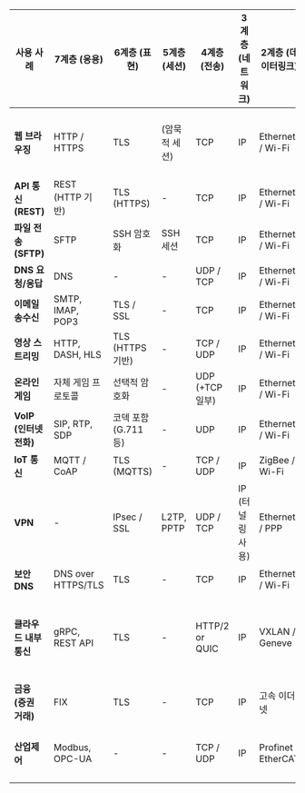 
| 사용 사례             | 7계층 (응용)           | 6계층 (표현)        | 5계층 (세션)   | 4계층 (전송)       | 3계층 (네트워크)  | 2계층 (데이터링크)         | 1계층 (물리)       |
| ----------------- | ------------------ | --------------- | ---------- | -------------- | ----------- | ------------------- | -------------- |
| **웹 브라우징**        | HTTP / HTTPS       | TLS             | (암묵적 세션)   | TCP            | IP          | Ethernet / Wi-Fi    | UTP / 무선 / 광섬유 |
| **API 통신 (REST)** | REST (HTTP 기반)     | TLS (HTTPS)     | -          | TCP            | IP          | Ethernet / Wi-Fi    | 물리매체           |
| **파일 전송 (SFTP)**  | SFTP               | SSH 암호화         | SSH 세션     | TCP            | IP          | Ethernet / Wi-Fi    | 물리매체           |
| **DNS 요청/응답**     | DNS                | -               | -          | UDP / TCP      | IP          | Ethernet / Wi-Fi    | 물리매체           |
| **이메일 송수신**       | SMTP, IMAP, POP3   | TLS / SSL       | -          | TCP            | IP          | Ethernet / Wi-Fi    | 물리매체           |
| **영상 스트리밍**       | HTTP, DASH, HLS    | TLS (HTTPS 기반)  | -          | TCP / UDP      | IP          | Ethernet / Wi-Fi    | 물리매체           |
| **온라인 게임**        | 자체 게임 프로토콜         | 선택적 암호화         | -          | UDP (+TCP 일부)  | IP          | Ethernet / Wi-Fi    | 물리매체           |
| **VoIP (인터넷전화)**  | SIP, RTP, SDP      | 코덱 포함 (G.711 등) | -          | UDP            | IP          | Ethernet / Wi-Fi    | 물리매체           |
| **IoT 통신**        | MQTT / CoAP        | TLS (MQTTS)     | -          | TCP / UDP      | IP          | ZigBee / Wi-Fi      | 무선 전파          |
| **VPN**           | -                  | IPsec / SSL     | L2TP, PPTP | UDP / TCP      | IP (터널링 사용) | Ethernet / PPP      | 물리매체           |
| **보안 DNS**        | DNS over HTTPS/TLS | TLS             | -          | TCP            | IP          | Ethernet / Wi-Fi    | 물리매체           |
| **클라우드 내부통신**     | gRPC, REST API     | TLS             | -          | HTTP/2 or QUIC | IP          | VXLAN / Geneve      | 물리계층 (데이터센터)   |
| **금융 (증권 거래)**    | FIX                | TLS             | -          | TCP            | IP          | 고속 이더넷              | 광케이블           |
| **산업제어**          | Modbus, OPC-UA     | -               | -          | TCP / UDP      | IP          | Profinet / EtherCAT | 전송선, 필드버스      |
